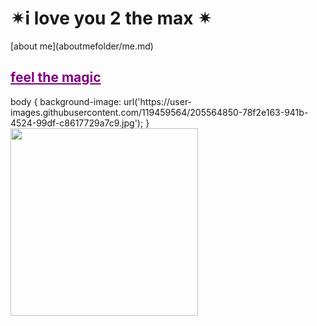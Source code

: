 <html>
<h1>&#10036;i love you 2 the max &#10036;</h1>
  </html>
  [about me](aboutmefolder/me.md)
<html>
<h2><a href="artfolder/art.html" style="color: purple;">feel the magic</a></h2>
body {
   background-image: url('https://user-images.githubusercontent.com/119459564/205564850-78f2e163-941b-4524-99df-c8617729a7c9.jpg');
   }
<img src="https://user-images.githubusercontent.com/119459564/205533711-3a6fb140-c136-420d-b300-28f09d5574f6.jpg"
width="300"
height="300">

